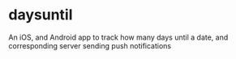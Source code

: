 daysuntil
=========

An iOS, and Android app to track how many days until a date, and corresponding server sending push notifications
